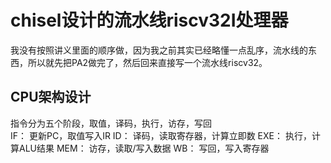# chisel设计的流水线riscv32I处理器  

我没有按照讲义里面的顺序做，因为我之前其实已经略懂一点乱序，流水线的东西，所以就先把PA2做完了，然后回来直接写一个流水线riscv32。

## CPU架构设计  
指令分为五个阶段，取值，译码，执行，访存，写回  
IF： 更新PC，取值写入IR
ID： 译码，读取寄存器，计算立即数
EXE： 执行，计算ALU结果
MEM： 访存，读取/写入数据
WB： 写回，写入寄存器


